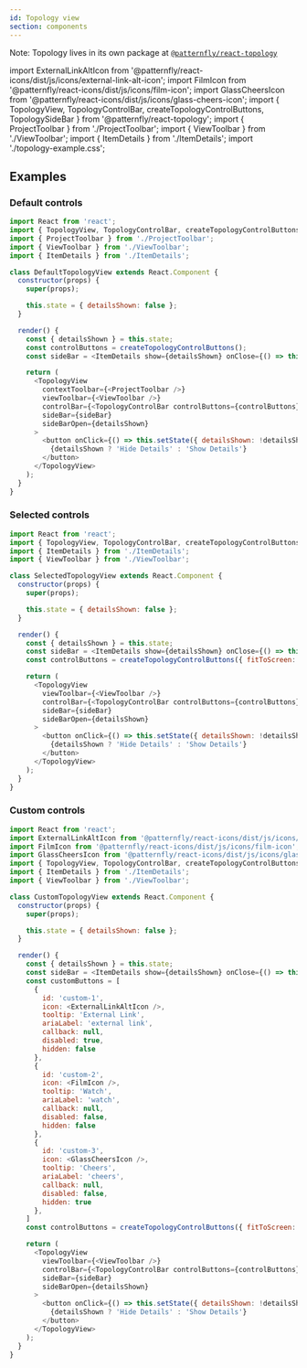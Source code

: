 ```yaml
---
id: Topology view
section: components
---
```


Note: Topology lives in its own package at [`@patternfly/react-topology`](https://www.npmjs.com/package/@patternfly/react-topology)

import ExternalLinkAltIcon from '@patternfly/react-icons/dist/js/icons/external-link-alt-icon';
import FilmIcon from '@patternfly/react-icons/dist/js/icons/film-icon';
import GlassCheersIcon from '@patternfly/react-icons/dist/js/icons/glass-cheers-icon';
import { TopologyView, TopologyControlBar, createTopologyControlButtons, TopologySideBar } from '@patternfly/react-topology';
import { ProjectToolbar } from './ProjectToolbar';
import { ViewToolbar } from './ViewToolbar';
import { ItemDetails } from './ItemDetails';
import './topology-example.css';

## Examples
### Default controls
```js
import React from 'react';
import { TopologyView, TopologyControlBar, createTopologyControlButtons, TopologySideBar } from '@patternfly/react-topology';
import { ProjectToolbar } from './ProjectToolbar';
import { ViewToolbar } from './ViewToolbar';
import { ItemDetails } from './ItemDetails';

class DefaultTopologyView extends React.Component {
  constructor(props) {
    super(props);

    this.state = { detailsShown: false };
  }

  render() {
    const { detailsShown } = this.state;
    const controlButtons = createTopologyControlButtons();
    const sideBar = <ItemDetails show={detailsShown} onClose={() => this.setState({ detailsShown: false })} />;

    return (
      <TopologyView 
        contextToolbar={<ProjectToolbar />}
        viewToolbar={<ViewToolbar />}
        controlBar={<TopologyControlBar controlButtons={controlButtons} />}
        sideBar={sideBar}
        sideBarOpen={detailsShown}
      >
        <button onClick={() => this.setState({ detailsShown: !detailsShown })}>
          {detailsShown ? 'Hide Details' : 'Show Details'}
        </button>
      </TopologyView>
    );
  }
}
```

### Selected controls
```js
import React from 'react';
import { TopologyView, TopologyControlBar, createTopologyControlButtons } from '@patternfly/react-topology';
import { ItemDetails } from './ItemDetails';
import { ViewToolbar } from './ViewToolbar';

class SelectedTopologyView extends React.Component {
  constructor(props) {
    super(props);

    this.state = { detailsShown: false };
  }

  render() {
    const { detailsShown } = this.state;
    const sideBar = <ItemDetails show={detailsShown} onClose={() => this.setState({ detailsShown: false })} />;
    const controlButtons = createTopologyControlButtons({ fitToScreen: false, legend: false });

    return (
      <TopologyView
        viewToolbar={<ViewToolbar />}
        controlBar={<TopologyControlBar controlButtons={controlButtons} />}
        sideBar={sideBar}
        sideBarOpen={detailsShown}
      >
        <button onClick={() => this.setState({ detailsShown: !detailsShown })}>
          {detailsShown ? 'Hide Details' : 'Show Details'}
        </button>
      </TopologyView>
    );
  }
}
```

### Custom controls
```js
import React from 'react';
import ExternalLinkAltIcon from '@patternfly/react-icons/dist/js/icons/external-link-alt-icon';
import FilmIcon from '@patternfly/react-icons/dist/js/icons/film-icon';
import GlassCheersIcon from '@patternfly/react-icons/dist/js/icons/glass-cheers-icon';
import { TopologyView, TopologyControlBar, createTopologyControlButtons } from '@patternfly/react-topology';
import { ItemDetails } from './ItemDetails';
import { ViewToolbar } from './ViewToolbar';

class CustomTopologyView extends React.Component {
  constructor(props) {
    super(props);

    this.state = { detailsShown: false };
  }

  render() {
    const { detailsShown } = this.state;
    const sideBar = <ItemDetails show={detailsShown} onClose={() => this.setState({ detailsShown: false })} />;
    const customButtons = [
      {
        id: 'custom-1',
        icon: <ExternalLinkAltIcon />,
        tooltip: 'External Link',
        ariaLabel: 'external link',
        callback: null,
        disabled: true,
        hidden: false
      },
      {
        id: 'custom-2',
        icon: <FilmIcon />,
        tooltip: 'Watch',
        ariaLabel: 'watch',
        callback: null,
        disabled: false,
        hidden: false
      },
      {
        id: 'custom-3',
        icon: <GlassCheersIcon />,
        tooltip: 'Cheers',
        ariaLabel: 'cheers',
        callback: null,
        disabled: false,
        hidden: true
      },
    ]
    const controlButtons = createTopologyControlButtons({ fitToScreen: false, customButtons});

    return (
      <TopologyView
        viewToolbar={<ViewToolbar />}
        controlBar={<TopologyControlBar controlButtons={controlButtons} />}
        sideBar={sideBar}
        sideBarOpen={detailsShown}
      >
        <button onClick={() => this.setState({ detailsShown: !detailsShown })}>
          {detailsShown ? 'Hide Details' : 'Show Details'}
        </button>
      </TopologyView>
    );
  }
}
```
